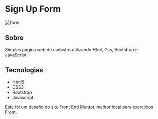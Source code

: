 # Sign Up Form

![form](https://user-images.githubusercontent.com/93801199/206581184-dade4c33-dd40-473a-aa87-a60363b926a1.jpg)

## Sobre 

Simples página web de cadastro utilizando Html, Css, Bootstrap e JavaScript.

## Tecnologias

- Html5
- CSS3
- Bootstrap
- Javascript

Este foi um desafio do site Front End Mentor, melhor local para exercicios Front.
